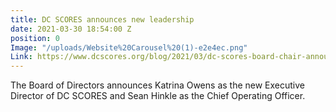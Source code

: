 ```yaml
---
title: DC SCORES announces new leadership
date: 2021-03-30 18:54:00 Z
position: 0
Image: "/uploads/Website%20Carousel%20(1)-e2e4ec.png"
Link: https://www.dcscores.org/blog/2021/03/dc-scores-board-chair-announces-new-executive-director-and-chief-operating-officer
---
```


The Board of Directors announces Katrina Owens as the new Executive Director of DC SCORES and Sean Hinkle as the Chief Operating Officer.